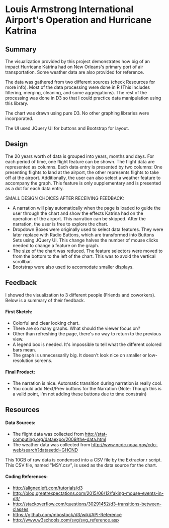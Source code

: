 # Louis Armstrong International Airport's Operation and Hurricane Katrina

## Summary
The visualization provided by this project demonstrates how big of an impact Hurricane Katrina had on New Orleans's primary 
port of air transportation. Some weather data are also provided for reference.

The data was gathered from two different sources (check Resources for more info). Most of the data processing were done in R
(This includes filtering, merging, cleaning, and some aggregations). The rest of the processing was done in D3 so that I could practice data manipulation using this library.

The chart was drawn using pure D3. No other graphing libraries were incorporated.

The UI used JQuery UI for buttons and Bootstrap for layout.

## Design
The 20 years worth of data is grouped into years, months and days. For each period of time, one flight feature can be shown.
The flight data are represented as columns. Each data entry is presented by two columns: One presenting flights to land at the airport,
the other represents flights to take off at the airport. Additionally, the user can also select a weather feature to accompany 
the graph. This feature is only supplementary and is presented as a dot for each data entry.


SMALL DESIGN CHOICES AFTER RECEIVING FEEDBACK:
* A narration will play automatically when the page is loaded to guide the user through the chart and show the effects Katrina had
on the operation of the airport. This narration can be skipped. After the narration, the user is free to explore the chart.
* Dropdown Boxes were originally used to select data features. They were later replace with Radio Buttons, which are transformed
into Buttons Sets using JQuery UI. This change halves the number of mouse clicks needed to change a feature on the graph.
* The size of the chart was reduced. The feature selectors were moved to from the bottom to the left of the chart. This was to avoid
the vertical scrollbar.
* Bootstrap were also used to accomodate smaller displays.

## Feedback
I showed the visualization to 3 different people (Friends and coworkers). Below is a summary of their feedback.
#### First Sketch:
* Colorful and clear looking chart.
* There are so many graphs. What should the viewer focus on?
* Other than refreshing the page, there's no way to return to the previous view.
* A legend box is needed. It's impossible to tell what the different colored bars mean.
* The graph is unnecessarily big. It doesn't look nice on smaller or low-resolution screens.

#### Final Product:
* The narration is nice. Automatic transition during narration is really cool.
* You could add Next/Prev buttons for the Narration (Note: Though this is a valid point, I'm not adding these buttons due
to time constrain)

## Resources
#### Data Sources:
* The flight data was collected from http://stat-computing.org/dataexpo/2009/the-data.html
* The weather data was collected from http://www.ncdc.noaa.gov/cdo-web/search?datasetid=GHCND

This 10GB of raw data is condensed into a  CSV file by the Extractor.r script. This CSV file, named "MSY.csv", is used
as the data source for the chart.

#### Coding References:
* http://alignedleft.com/tutorials/d3
* http://blog.greatrexpectations.com/2015/06/12/faking-mouse-events-in-d3/
* http://stackoverflow.com/questions/30291452/d3-transitions-between-classes
* https://github.com/mbostock/d3/wiki/API-Reference
* http://www.w3schools.com/svg/svg_reference.asp

